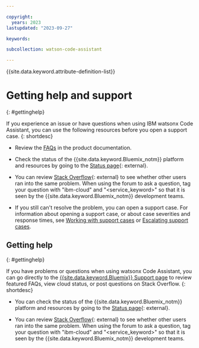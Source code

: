 ```yaml
---

copyright:
  years: 2023
lastupdated: "2023-09-27"

keywords:

subcollection: watson-code-assistant

---
```

<!-- Copyright info and last updated date at top of file: REQUIRED
    The copyright and lastupdated info is YAML content that must occur at the top of the MD file, before attributes are listed.
    It must be --- surrounded by 3 dashes ---
    The value "years" can contain just one year or a two years separated by a comma. (years: 2014, 2016)
    The value "lastupdated" must be followed by a machine date in quotes in the following format: "YYYY-MM-DD"
    The value for "years" must be indented 2 spaces under "copyright", followed by "lastupdated" which should start on its own non-indented line. -->

{{site.data.keyword.attribute-definition-list}}

# Getting help and support
{: #gettinghelp}

<!-- If the release phase of your service is beta, be sure to indicate that with the first occurrence of the service name in the short description, for example, "If you have problems or questions when using Cost and Asset Management (Beta), you can..." Use the following template if your service is beta or GA. If your service is experimental, use the Getting help template below. -->
If you experience an issue or have questions when using IBM watsonx Code Assistant, you can use the following resources before you open a support case.
{: shortdesc}

* Review the [FAQs](/docs/watsonx-code-assistant?topic=watsonx-code-assistant-my-service-faqs) in the product documentation.

* Check the status of the {{site.data.keyword.Bluemix_notm}} platform and resources by going to the [Status page](https://cloud.ibm.com/status){: external}.

* You can review [Stack Overflow](https://stackoverflow.com/search?q=ibm-cloud){: external} to see whether other users ran into the same problem. When using the forum to ask a question, tag your question with "ibm-cloud" and "<service_keyword>" so that it is seen by the {{site.data.keyword.Bluemix_notm}} development teams.
* If you still can't resolve the problem, you can open a support case. For information about opening a support case, or about case severities and response times, see [Working with support cases](/docs/get-support?topic=get-support-open-case) or [Escalating support cases](/docs/get-support?topic=get-support-escalation).


<!--For experimental services, use the following template. Change the H2 to H1. Be sure to indicate that your service is experimental with the first occurrence of the service name in the short description, for example, "If you have problems or questions when using Cost and Asset Management (Experimental), you can..."-->

## Getting help
{: #gettinghelp}

If you have problems or questions when using watsonx Code Assistant, you can go directly to the [{{site.data.keyword.Bluemix}} Support page](https://{DomainName}/unifiedsupport/supportcenter) to review featured FAQs, view cloud status, or post questions on Stack Overflow.
{: shortdesc}

* You can check the status of the {{site.data.keyword.Bluemix_notm}} platform and resources by going to the [Status page](https://cloud.ibm.com/status){: external}.

* You can review [Stack Overflow](https://stackoverflow.com/search?q=ibm-cloud){: external} to see whether other users ran into the same problem. When using the forum to ask a question, tag your question with "ibm-cloud" and "<service_keyword>" so that it is seen by the {{site.data.keyword.Bluemix_notm}} development teams.
